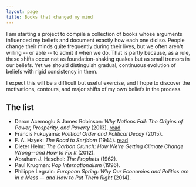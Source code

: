 ```yaml
---
layout: page
title: Books that changed my mind
---
```


I am starting a project to compile a collection of books whose arguments
influenced my beliefs and document exactly how each one did so. People change
their minds quite frequently during their lives, but we often aren't willing --
or able -- to admit it when we do. That is partly because, as a rule, these
shifts occur not as foundation-shaking quakes but as small tremors in our
beliefs. Yet we should distinguish gradual, continuous evolution of beliefs with
rigid consistency in them.

I expect this will be a difficult but useful exercise, and I hope to discover
the motivations, contours, and major shifts of my own beliefs in the process.

## The list

* Daron Acemoglu & James Robinson: *Why Nations Fail: The Origins of Power,
  Prosperity, and Poverty* (2013). [read](books/why-nations-fail)
* Francis Fukuyama: *Political Order and Political Decay* (2015).
* F. A. Hayek: *The Road to Serfdom* (1944). [read](books/road-to-serfdom)
* Dieter Helm: *The Carbon Crunch: How We're Getting Climate Change Wrong--and
  How to Fix It* (2012).
* Abraham J. Heschel: *The Prophets* (1962).
* Paul Krugman: *Pop Internationalism* (1996).
* Philippe Legrain: *European Spring: Why Our Economies and Politics are in a
  Mess -- and How to Put Them Right* (2014).
